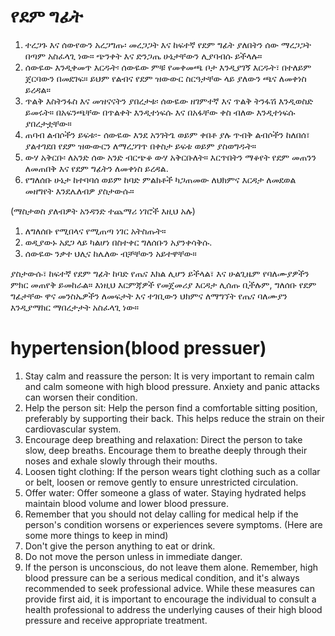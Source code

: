 # የደም ግፊት

1. ተረጋጉ እና ሰውየውን አረጋግጡ፡ መረጋጋት እና ከፍተኛ የደም ግፊት ያለበትን ሰው ማረጋጋት በጣም አስፈላጊ ነው። ጭንቀት እና ድንጋጤ ሁኔታቸውን ሊያባብሱ ይችላሉ።
2. ሰውዬው እንዲቀመጥ እርዱት፡ ሰውዬው ምቹ የመቀመጫ ቦታ እንዲያገኝ እርዱት፣ በተለይም ጀርባውን በመደገፍ። ይህም የልብና የደም ዝውውር ስርዓታቸው ላይ ያለውን ጫና ለመቀነስ ይረዳል።
3. ጥልቅ እስትንፋስ እና መዝናናትን ያበረታቱ፡ ሰውዬው ዘገምተኛ እና ጥልቅ ትንፋሽ እንዲወስድ ይመሩት። በአፍንጫቸው በጥልቀት እንዲተነፍሱ እና በአፋቸው ቀስ ብለው እንዲተነፍሱ ያበረታቷቸው።
4. ጠባብ ልብሶችን ይፍቱ፡- ሰውዬው እንደ አንገትጌ ወይም ቀበቶ ያሉ ጥብቅ ልብሶችን ከለበሰ፣ ያልተገደበ የደም ዝውውርን ለማረጋገጥ በቀስታ ይፍቱ ወይም ያስወግዱት።
5. ውሃ አቅርቡ፡ ለአንድ ሰው አንድ ብርጭቆ ውሃ አቅርቡለት። እርጥበትን ማቆየት የደም መጠንን ለመጠበቅ እና የደም ግፊትን ለመቀነስ ይረዳል.
6. የግለሰቡ ሁኔታ ከተባባሰ ወይም ከባድ ምልክቶች ካጋጠመው ለህክምና እርዳታ ለመደወል መዘግየት እንደሌለብዎ ያስታውሱ።

(ማስታወስ ያለብዎት አንዳንድ ተጨማሪ ነገሮች እዚህ አሉ)

1. ለግለሰቡ የሚበላና የሚጠጣ ነገር አትስጡት።
2. ወዲያውኑ አደጋ ላይ ካልሆነ በስተቀር ግለሰቡን አያንቀሳቅሱ.
3. ሰውዬው ንቃተ ህሊና ከሌለው ብቻቸውን አይተዋቸው።

ያስታውሱ፣ ከፍተኛ የደም ግፊት ከባድ የጤና እክል ሊሆን ይችላል፣ እና ሁልጊዜም የባለሙያዎችን ምክር መጠየቅ ይመከራል። እነዚህ እርምጃዎች የመጀመሪያ እርዳታ ሊሰጡ ቢችሉም, ግለሰቡ የደም ግፊታቸው ዋና መንስኤዎችን ለመፍታት እና ተገቢውን ህክምና ለማግኘት የጤና ባለሙያን እንዲያማክር ማበረታታት አስፈላጊ ነው።

# hypertension(blood pressuer)
1. Stay calm and reassure the person: It is very important to remain calm and calm someone with high blood pressure. Anxiety and panic attacks can worsen their condition. 
2. Help the person sit: Help the person find a comfortable sitting position, preferably by supporting their back. This helps reduce the strain on their cardiovascular system. 
3. Encourage deep breathing and relaxation: Direct the person to take slow, deep breaths. Encourage them to breathe deeply through their noses and exhale slowly through their mouths. 
4. Loosen tight clothing: If the person wears tight clothing such as a collar or belt, loosen or remove gently to ensure unrestricted circulation. 
5. Offer water: Offer someone a glass of water. Staying hydrated helps maintain blood volume and lower blood pressure. 
6. Remember that you should not delay calling for medical help if the person's condition worsens or experiences severe symptoms.
  (Here are some more things to keep in mind) 
1. Don't give the person anything to eat or drink. 
2. Do not move the person unless in immediate danger. 
3. If the person is unconscious, do not leave them alone.
 Remember, high blood pressure can be a serious medical condition, and it's always recommended to seek professional advice. While these measures can provide first aid, it is important to encourage the individual to consult a health professional to address the underlying causes of their high blood pressure and receive appropriate treatment.